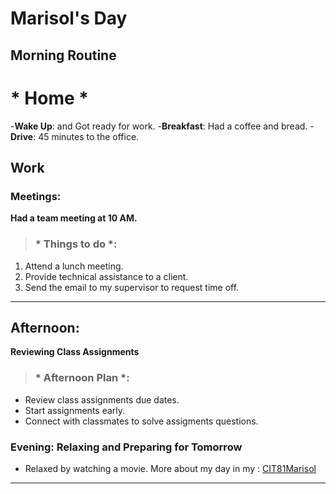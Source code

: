 # Marisol's Day

## Morning Routine
# * Home *
-**Wake Up**: and Got ready for work.
-**Breakfast**: Had a coffee and bread.
-**Drive**: 45 minutes to the office.

## Work

### Meetings:
 **Had a team meeting at 10 AM.**

> ### * Things to do *:
1. Attend a lunch meeting.
2. Provide technical assistance to a client.
3. Send the email to my supervisor to request time off.
___

## Afternoon: 
**Reviewing Class Assignments**

> ### * Afternoon Plan *:
- Review class assignments due dates.
- Start assignments early.
- Connect with classmates to solve assigments questions.
### Evening: Relaxing and Preparing for Tomorrow
- Relaxed by watching a movie.
More about my day in my : [CIT81Marisol](https://github.com/CIT82/marisoln-pub)

---